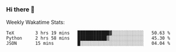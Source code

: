 ### Hi there 👋

<!--
**ericxiaseattle/ericxiaseattle** is a ✨ _special_ ✨ repository because its `README.md` (this file) appears on your GitHub profile.

Here are some ideas to get you started:

- 🔭 I’m currently working on ...
- 🌱 I’m currently learning ...
- 👯 I’m looking to collaborate on ...
- 🤔 I’m looking for help with ...
- 💬 Ask me about ...
- 📫 How to reach me: ...
- 😄 Pronouns: ...
- ⚡ Fun fact: ...
-->

Weekly Wakatime Stats:
<!--START_SECTION:waka-->
```text
TeX        3 hrs 19 mins   ████████████▓░░░░░░░░░░░░   50.63 % 
Python     2 hrs 58 mins   ███████████▒░░░░░░░░░░░░░   45.30 % 
JSON       15 mins         █░░░░░░░░░░░░░░░░░░░░░░░░   04.04 % 
```
<!--END_SECTION:waka-->
